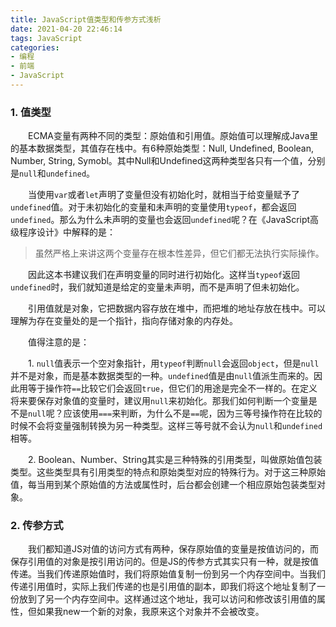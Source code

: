```yaml
---
title: JavaScript值类型和传参方式浅析
date: 2021-04-20 22:46:14
tags: JavaScript
categories:
- 编程
- 前端
- JavaScript
---
```


### **1. 值类型**

&emsp;&emsp;ECMA变量有两种不同的类型：原始值和引用值。原始值可以理解成Java里的基本数据类型，其值存在栈中。有6种原始类型：Null, Undefined, Boolean, Number, String, Symobl。其中Null和Undefined这两种类型各只有一个值，分别是`null`和`undefined`。



&emsp;&emsp;当使用`var`或者`let`声明了变量但没有初始化时，就相当于给变量赋予了`undefined`值。对于未初始化的变量和未声明的变量使用`typeof`，都会返回`undefined`。那么为什么未声明的变量也会返回`undefined`呢？在《JavaScript高级程序设计》中解释的是：

> 虽然严格上来讲这两个变量存在根本性差异，但它们都无法执行实际操作。

&emsp;&emsp;因此这本书建议我们在声明变量的同时进行初始化。这样当`typeof`返回`undefined`时，我们就知道是给定的变量未声明，而不是声明了但未初始化。



&emsp;&emsp;引用值就是对象，它把数据内容存放在堆中，而把堆的地址存放在栈中。可以理解为存在变量处的是一个指针，指向存储对象的内存处。



&emsp;&emsp;值得注意的是：

&emsp;&emsp;1. `null`值表示一个空对象指针，用`typeof`判断`null`会返回`object`，但是`null`并不是对象，而是基本数据类型的一种。`undefined`值是由`null`值派生而来的。因此用等于操作符`==`比较它们会返回`true`，但它们的用途是完全不一样的。在定义将来要保存对象值的变量时，建议用`null`来初始化。那我们如何判断一个变量是不是`null`呢？应该使用`===`来判断，为什么不是`==`呢，因为三等号操作符在比较的时候不会将变量强制转换为另一种类型。这样三等号就不会认为`null`和`undefined`相等。

&emsp;&emsp;2. Boolean、Number、String其实是三种特殊的引用类型，叫做原始值包装类型。这些类型具有引用类型的特点和原始类型对应的特殊行为。对于这三种原始值，每当用到某个原始值的方法或属性时，后台都会创建一个相应原始包装类型对象。



### **2. 传参方式**

&emsp;&emsp;我们都知道JS对值的访问方式有两种，保存原始值的变量是按值访问的，而保存引用值的对象是按引用访问的。但是JS的传参方式其实只有一种，就是按值传递。当我们传递原始值时，我们将原始值复制一份到另一个内存空间中。当我们传递引用值时，实际上我们传递的也是引用值的副本，即我们将这个地址复制了一份放到了另一个内存空间中。这样通过这个地址，我可以访问和修改该引用值的属性，但如果我new一个新的对象，我原来这个对象并不会被改变。





